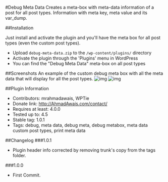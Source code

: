 #Debug Meta Data
Creates a meta-box with meta-data information of a post for all post types. Information with meta key, meta value and its var_dump.

##Installation

Just install and activate the plugin and you'll have the meta box for all post types (even the custom post types).

- Upload `debug-meta-data.zip` to the `/wp-content/plugins/` directory
- Activate the plugin through the 'Plugins' menu in WordPress
- You can find the "Debug Meta Data" meta-box on all post types

##Screenshots
An example of the custom debug meta box with all the meta data that will display for all the post types.
![img](https://i.imgur.com/qwtHy7V.png)
![img](https://i.imgur.com/vnZsCMC.png)


##Plugin Information
- Contributors: mrahmadawais, WPTie 
- Donate link: http://AhmadAwais.com/contact/ 
- Requires at least: 4.0.0 
- Tested up to: 4.5 
- Stable tag: 1.0.1
- Tags: debug, meta data, debug meta, debug metabox, meta data custom post types, print meta data 

##Changelog
###1.0.1
- Plugin header info corrected by removing trunk's copy from the tags folder.

###1.0.0
- First Commit.
